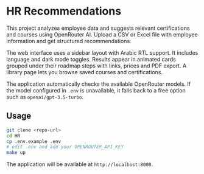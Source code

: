 # HR Recommendations

This project analyzes employee data and suggests relevant certifications and courses using OpenRouter AI. Upload a CSV or Excel file with employee information and get structured recommendations.

The web interface uses a sidebar layout with Arabic RTL support. It includes language and dark mode toggles. Results appear in animated cards grouped under their roadmap steps with links, prices and PDF export. A library page lets you browse saved courses and certifications.

The application automatically checks the available OpenRouter models. If the model configured in `.env` is unavailable, it falls back to a free option such as `openai/gpt-3.5-turbo`.

## Usage

```bash
git clone <repo-url>
cd HR
cp .env.example .env
# edit .env and add your OPENROUTER_API_KEY
make up
```

The application will be available at `http://localhost:8000`.
